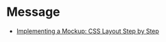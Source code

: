 # Message

- [Implementing a Mockup: CSS Layout Step by Step](https://daveceddia.com/implement-a-design-with-css/)
